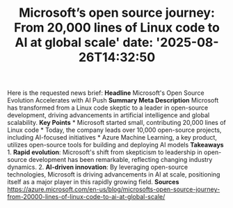 ﻿---
title: "Microsoft’s open source journey: From 20,000 lines of Linux code to AI at global scale'
date: '2025-08-26T14:32:50"
category: "Markets"
summary: ""
slug: "microsofts open source journey from 20000 lines of linux cod"
source_urls:
  - "https://azure.microsoft.com/en-us/blog/microsofts-open-source-journey-from-20000-lines-of-linux-code-to-ai-at-global-scale/"
seo:
  title: "Microsoft’s open source journey: From 20,000 lines of Linux code to AI at global scale | Hash n Hedge'
  description: '"
  keywords: ["news", "markets", "brief"]
---
Here is the requested news brief:  **Headline** Microsoft's Open Source Evolution Accelerates with AI Push  **Summary Meta Description** Microsoft has transformed from a Linux code skeptic to a leader in open-source development, driving advancements in artificial intelligence and global scalability.  **Key Points**  * Microsoft started small, contributing 20,000 lines of Linux code * Today, the company leads over 10,000 open-source projects, including AI-focused initiatives * Azure Machine Learning, a key product, utilizes open-source tools for building and deploying AI models  **Takeaways**  1. **Rapid evolution**: Microsoft's shift from skepticism to leadership in open-source development has been remarkable, reflecting changing industry dynamics. 2. **AI-driven innovation**: By leveraging open-source technologies, Microsoft is driving advancements in AI at scale, positioning itself as a major player in this rapidly growing field.  **Sources** https://azure.microsoft.com/en-us/blog/microsofts-open-source-journey-from-20000-lines-of-linux-code-to-ai-at-global-scale/ 
